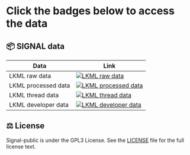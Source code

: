 # Click the badges below to access the data

## 📦 SIGNAL data

| Data    | Link |
|-------------|------|
| LKML raw data  | [![LKML raw data](https://img.shields.io/badge/csv-082020&#8211;012021-blue.svg)](https://colab.research.google.com/github/SRI-CSL/signal-public/blob/main/colabs/lkml-data-curation.ipynb) |
| LKML processed data  | [![LKML processed data](https://img.shields.io/badge/csv-082020&#8211;012021-blue.svg)](https://colab.research.google.com/github/SRI-CSL/signal-public/blob/main/colabs/lkml-data-curation.ipynb) |
| LKML thread data | [![LKML thread data](https://img.shields.io/badge/csv-082020&#8211;012021-blue.svg)](https://colab.research.google.com/github/SRI-CSL/signal-public/blob/main/colabs/activity-roles-detection.ipynb) |
| LKML developer data | [![LKML developer data](https://img.shields.io/badge/csv-082020&#8211;012021-blue.svg)](lkml_developer_from0820_0121.csv) |


## ⚖️ License

Signal-public is under the GPL3 License. See the [LICENSE](../LICENSE) file for the full license text.
